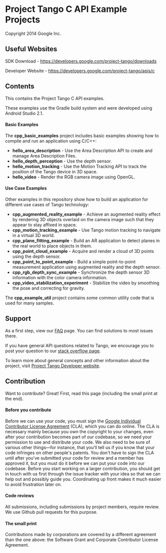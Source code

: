 Project Tango C API Example Projects
===========================================
Copyright 2014 Google Inc.

Useful Websites
---------------
SDK Download - https://developers.google.com/project-tango/downloads

Developer Website - https://developers.google.com/project-tango/apis/c

Contents
--------

This contains the Project Tango C API examples.

These examples use the Gradle build system and were developed using
Android Studio 2.1.

#### Basic Examples

The **cpp_basic_examples** project includes basic examples showing how
to compile and run an application using C/C++:

 * **hello_area_description** - Use the Area Description
   API to create and manage Area Description Files.
 * **hello_depth_perception** - Use the depth sensor.
 * **hello_motion_tracking** - Use the Motion Tracking API
   to track the position of the Tango device in 3D space.
 * **hello_video** - Render the RGB camera image using OpenGL.

#### Use Case Examples

Other examples in this repository show how to build an application for
different use cases of Tango technology:

 * **cpp_augmented_reality_example** - Achieve an augmented
   reality effect by rendering 3D objects overlaid on the camera image
   such that they appear to stay affixed in space.
 * **cpp_motion_tracking_example** - Use Tango motion
   tracking to navigate in a virtual 3D world.
 * **cpp_plane_fitting_example** - Build an AR application
   to detect planes in the real world to place objects in them.
 * **cpp_point_cloud_example** - Acquire and render a cloud
   of 3D points using the depth sensor.
 * **cpp_point_to_point_example** - Build a simple point-to-point
   measurement application using augmented reality and the depth
   sensor.
 * **cpp_rgb_depth_sync_example** - Synchronize the depth
   sensor 3D information with the color camera information.
 * **cpp_video_stabilization_experiment** - Stabilize the video by
   smoothing the pose and correcting for gravity.

The **cpp_example_util** project contains some common utility code that
is used for many samples.

Support
-------
As a first step, view our [FAQ](http://stackoverflow.com/questions/tagged/google-project-tango?sort=faq&amp;pagesize=50)
page. You can find solutions to most issues there.

If you have general API questions related to Tango, we encourage you to
post your question to our [stack overflow
page](http://stackoverflow.com/questions/tagged/google-project-tango).

To learn more about general concepts and other information about the
project, visit [Project Tango Developer website](https://developers.google.com/project-tango/).

Contribution
------------
Want to contribute? Great! First, read this page (including the small
print at the end).

#### Before you contribute
Before we can use your code, you must sign the
[Google Individual Contributor License
Agreement](https://developers.google.com/open-source/cla/individual?csw=1)
(CLA), which you can do online. The CLA is necessary mainly because you
own the
copyright to your changes, even after your contribution becomes part of
our
codebase, so we need your permission to use and distribute your code. We
also
need to be sure of various other things—for instance, that you'll tell us
if you
know that your code infringes on other people's patents. You don't have
to sign
the CLA until after you've submitted your code for review and a member
has
approved it, but you must do it before we can put your code into our
codebase.
Before you start working on a larger contribution, you should get in
touch with
us first through the issue tracker with your idea so that we can help
out and
possibly guide you. Coordinating up front makes it much easier to avoid
frustration later on.

#### Code reviews
All submissions, including submissions by project members, require
review. We
use Github pull requests for this purpose.

#### The small print
Contributions made by corporations are covered by a different agreement
than
the one above: the Software Grant and Corporate Contributor License
Agreement.

